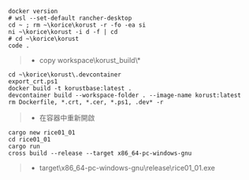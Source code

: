 ```
docker version
# wsl --set-default rancher-desktop
cd ~ ; rm ~\korice\korust -r -fo -ea si
ni ~\korice\korust -i d -f | cd
# cd ~\korice\korust
code .
```
> * copy workspace\korust_build\\*
```
cd ~\korice\korust\.devcontainer
export_crt.ps1
docker build -t korustbase:latest .
devcontainer build --workspace-folder . --image-name korust:latest
rm Dockerfile, *.crt, *.cer, *.ps1, .dev* -r
```
> * 在容器中重新開啟
```
cargo new rice01_01
cd rice01_01
cargo run
cross build --release --target x86_64-pc-windows-gnu
```
> * target\x86_64-pc-windows-gnu\release\rice01_01.exe
